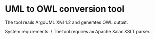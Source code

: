 # UML to OWL conversion tool

The tool reads ArgoUML XMI 1.2 and generates OWL output.

System requirements: \\
The tool requires an Apache Xalan XSLT parser.
